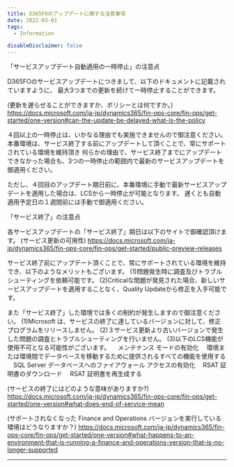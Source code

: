 ```yaml
---
title: D365FOのアップデートに関する注意事項
date: 2022-03-01
tags:
  - Information

disableDisclaimer: false
---
```


「サービスアップデート自動適用の一時停止」の注意点

D365FOのサービスアップデートにつきまして、以下のドキュメントに記載されていますように、
最大3つまでの更新を続けて一時停止することができます。

(更新を遅らせることができますか、ポリシーとは何ですか。)
https://docs.microsoft.com/ja-jp/dynamics365/fin-ops-core/fin-ops/get-started/one-version#can-the-update-be-delayed-what-is-the-policy

４回以上の一時停止は、いかなる理由でも実施できませんので御注意ください。
本番環境は、サービス終了する前にアップデートして頂くことで、常にサポートされている環境を維持頂き
何らかの理由で、サービス終了までにアップデートできなかった場合も、3つの一時停止の範囲内で最新のサービスアップデートを御適用ください。

ただし、４回目のアップデート期日前に、本番環境に手動で最新サービスアップデートを適用した場合は、LCSから一時停止が可能となります。
遅くとも自動適用予定日の１週間前には手動で御適用ください。

<!-- more -->

「サービス終了」の注意点

各サービスアップデートの「サービス終了」期日は以下のサイトで御確認頂けます。
(サービス更新の可用性)
https://docs.microsoft.com/ja-jp/dynamics365/fin-ops-core/fin-ops/get-started/public-preview-releases

サービス終了前にアップデート頂くことで、常にサポートされている環境を維持でき、以下のようなメリットもございます。
(1)問題発生時に調査及びトラブルシューティングを依頼可能です。
(2)Criticalな問題が発見された場合、新しいサービスアップデートを適用することなく、Quality Updateから修正を入手可能です。

また「サービス終了」した環境では多くの制約が発生しますので御注意ください。
(1)Microsoft は、サービスの終了に達しているバージョンに対して、修正プログラムをリリースしません。
(2)３サービス更新より古いバージョンで発生した問題の調査とトラブルシューティングを行いません。
(3)以下のLCS機能が使用不可となる可能性がございます。
　メンテナンス モードの有効化
　環境または環境間でデータベースを移動するために提供されるすべての機能を使用する
　SQL Server データベースへのファイアウォール アクセスの有効化
　RSAT 証明書のダウンロード
　RSAT 証明書を再生成する

(サービスの終了にはどのような意味がありますか?)
https://docs.microsoft.com/ja-jp/dynamics365/fin-ops-core/fin-ops/get-started/one-version#what-does-end-of-service-mean

(サポートされなくなった Finance and Operations バージョンを実行している環境はどうなりますか？)
https://docs.microsoft.com/ja-jp/dynamics365/fin-ops-core/fin-ops/get-started/one-version#what-happens-to-an-environment-that-is-running-a-finance-and-operations-version-that-is-no-longer-supported

<!-- 区切り線 -->

---


